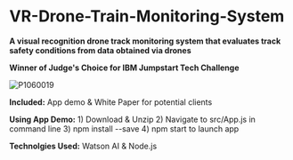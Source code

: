 # VR-Drone-Train-Monitoring-System
**A visual recognition drone track monitoring system that evaluates track safety conditions from data obtained via drones**

**Winner of Judge's Choice for IBM Jumpstart Tech Challenge**

![P1060019](https://user-images.githubusercontent.com/58711394/71569877-e1c52780-2a86-11ea-8410-095586b506ad.JPG)

**Included:** App demo & White Paper for potential clients

**Using App Demo:** 1) Download & Unzip 2) Navigate to src/App.js in command line 3) npm install --save 4) npm start to launch app

**Technolgies Used:** Watson AI & Node.js 

